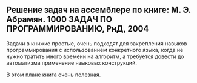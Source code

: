 ## Решение задач на ассемблере по книге: М. Э. Абрамян. 1000 ЗАДАЧ ПО ПРОГРАММИРОВАНИЮ, РнД, 2004
Задачи в книжке простые, очень подходят для закрепления навыков программирования 
с использованием конкретного языка, когда не нужно тратить много времени на алгоритм, 
а требуется довести до автоматизма применение языковых конструкций.

В этом плане книга очень полезная.
